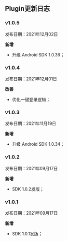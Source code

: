## Plugin更新日志

### v1.0.5

发布日期：2021年12月02日

**新增**

* 升级 Android SDK 1.0.36；

### v1.0.4

发布日期：2021年12月01日

**改善**

* 优化一键登录逻辑；

### v1.0.3

发布日期：2021年11月19日

**新增**

* 升级 Android SDK 1.0.34；

### v1.0.2

发布日期：2021年09月17日

**新增**

* SDK 1.0.2发版；

### v1.0.1

发布日期：2021年09月17日

**新增**

* SDK 1.0.1发版；